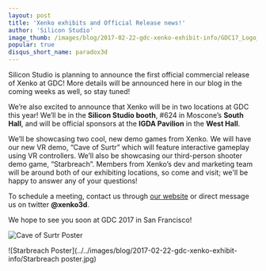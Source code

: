```yaml
---
layout: post
title: 'Xenko exhibits and Official Release news!'
author: 'Silicon Studio'
image_thumb: /images/blog/2017-02-22-gdc-xenko-exhibit-info/GDC17_Logo_Year_Bug_bw.png
popular: true
disqus_short_name: paradox3d
---
```


Silicon Studio is planning to announce the first official commercial release of Xenko at GDC! More details will be announced here in our blog in the coming weeks as well, so stay tuned! 

We’re also excited to announce that Xenko will be in two locations at GDC this year! We’ll be in the **Silicon Studio booth**, #624 in Moscone’s **South Hall**, and will be official sponsors at the **IGDA Pavilion** in the **West Hall**.

We’ll be showcasing two cool, new demo games from Xenko. We will have our new VR demo, “Cave of Surtr” which will feature interactive gameplay using VR controllers. We’ll also be showcasing our third-person shooter demo game, “Starbreach”. Members from Xenko’s dev and marketing team will be around both of our exhibiting locations, so come and visit; we'll be happy to answer any of your questions!


To schedule a meeting, contact us through [our website](http://xenko.com/contact/) or direct message us on twitter **@xenko3d**. 

We hope to see you soon at GDC 2017 in San Francisco!

![Cave of Surtr Poster](../../images/blog/2017-02-22-gdc-xenko-exhibit-info/CaveofSurtrposter.jpg)



![Starbreach Poster](../../images/blog/2017-02-22-gdc-xenko-exhibit-info/Starbreach poster.jpg)




